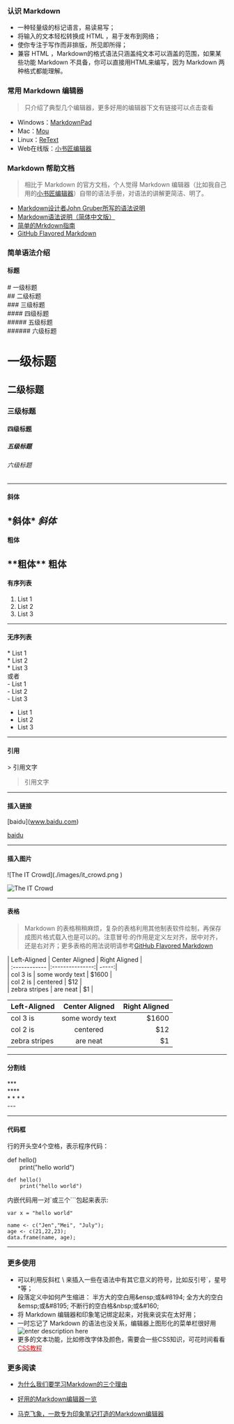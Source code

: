 ### 认识 Markdown 

 - 一种轻量级的标记语言，易读易写；
 - 将输入的文本轻松转换成 HTML ，易于发布到网络；
 - 使你专注于写作而非排版，所见即所得；
 - 兼容 HTML ，Markdown的格式语法只涵盖纯文本可以涵盖的范围，如果某些功能 Markdown 不具备，你可以直接用HTML来编写，因为 Markdown 两种格式都能理解。

### 常用 Markdown 编辑器

> 只介绍了典型几个编辑器，更多好用的编辑器下文有链接可以点击查看
* Windows：[MarkdownPad][1]
* Mac：[Mou][2]
* Linux：[ReText][3]
* Web在线版：[小书匠编辑器][4]


### Markdown 帮助文档

> 相比于 Markdown 的官方文档，个人觉得 Markdown 编辑器（比如我自己用的[小书匠编辑器][5]）自带的语法手册，对语法的讲解更简洁、明了。
* [Markdown设计者John Gruber所写的语法说明][6]
* [Markdown语法说明（简体中文版）][7]
* [简单的Mrkdown指南][8]
* [GitHub Flavored Markdown][9]

### 简单语法介绍

#### **标题**

\# 一级标题  
\#\# 二级标题  
\#\#\# 三级标题  
\#\#\#\# 四级标题  
\#\#\#\#\# 五级标题  
\#\#\#\#\#\# 六级标题

# 一级标题
## 二级标题
### 三级标题
#### 四级标题
##### 五级标题
###### 六级标题

-------------------
#### **斜体**
\*斜体*
*斜体*
-------------------
#### **粗体**
\*\*粗体**
**粗体**
-------------------
#### **有序列表**
 1. List 1
 2. List 2
 3. List 3  

------------------
#### **无序列表**
\* List 1  
\* List 2  
\* List 3  
或者  
\- List 1  
\- List 2  
\- List 3  
* List 1
* List 2
* List 3

-----------------
#### **引用**
\> 引用文字
> 引用文字

-----------------
#### **插入链接**
\[baidu](www.baidu.com)

[baidu](www.baidu.com)

-----------------

#### **插入图片**
\!\[The IT Crowd](./images/it_crowd.png )

![The IT Crowd](./images/it_crowd.png )

------------------
#### **表格**
> Markdown 的表格稍稍麻烦，复杂的表格利用其他制表软件绘制，再保存成图片格式载入也是可以的。注意冒号:的作用是定义左对齐，居中对齐，还是右对齐；更多表格的用法说明请参考[GitHub Flavored Markdown][10]

\| Left-Aligned  | Center Aligned  | Right Aligned |  
\| :------------ |:---------------:| -----:|  
\| col 3 is      | some wordy text | $1600 |  
\| col 2 is      | centered        |   $12 |  
\| zebra stripes | are neat        |    $1 |

| Left-Aligned  | Center Aligned  | Right Aligned |
| :------------ |:---------------:| -----:|
| col 3 is      | some wordy text | $1600 |
| col 2 is      | centered        |   $12 |
| zebra stripes | are neat        |    $1 |

----------------

#### **分割线**
\***  
\****  
\* * * *  
\---  
***

#### **代码框**
行的开头空4个空格，表示程序代码：

def hello()  
&emsp;&emsp;print("hello world") 


    def hello()
        print("hello world")   
内嵌代码用一对\`或三个\`\`\`包起来表示: 

`var x = "hello world"`

```
name <- c("Jen","Mei", "July");
age <- c(21,22,23);
data.frame(name, age);
```
-------------------

### 更多使用
* 可以利用反斜杠 \ 来插入一些在语法中有其它意义的符号，比如反引号`，星号*等；
* 段落定义中如何产生缩进：
  半方大的空白用\&ensp;或\&#8194;
  全方大的空白\&emsp;或\&#8195;
  不断行的空白格\&nbsp;或\&#160;
* 将 Markdown 编辑器和印象笔记绑定起来，对我来说实在太好用；
* 一时忘记了 Markdown 的语法也没关系，编辑器上图形化的菜单栏很好用![enter description here][11]
* 更多的文本功能，比如修改字体及颜色，需要会一些CSS知识，可花时间看看[<font color=#ff0000>CSS教程</font>][12]


### 更多阅读
* [为什么我们要学习Markdown的三个理由][13]
* [好用的Markdown编辑器一览][14]
* [马克飞象，一款专为印象笔记打造的Markdown编辑器][15]
  


  [1]: http://markdownpad.com/
  [2]: http://25.io/mou/
  [3]: http://sourceforge.net/p/retext/home/ReText/
  [4]: http://soft.xiaoshujiang.com/
  [5]: http://soft.xiaoshujiang.com/
  [6]: http://daringfireball.net/projects/markdown/
  [7]: http://wowubuntu.com/markdown/index.html
  [8]: http://www.applecho.com/markdown-guide/#help
  [9]: https://help.github.com/articles/github-flavored-markdown/
  [10]: https://help.github.com/articles/github-flavored-markdown/
  [11]: ./images/menu.png "menu.png"
  [12]: http://w3school.com.cn/css/index.asp
  [13]: http://news.cnblogs.com/n/139649/
  [14]: http://www.williamlong.info/archives/4319.html
  [15]: https://maxiang.io/
